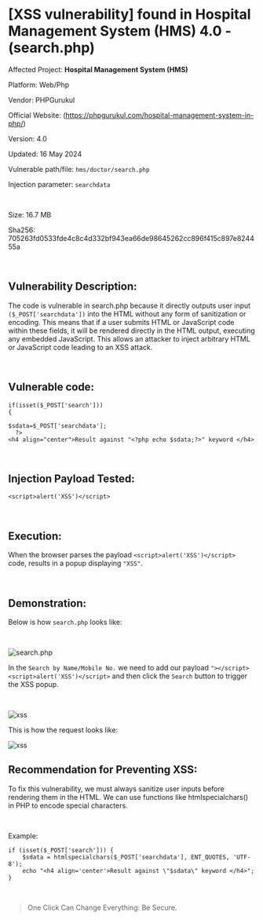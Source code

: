 # [XSS vulnerability] found in Hospital Management System (HMS) 4.0 - (search.php)

Affected Project: **Hospital Management System (HMS)**

Platform: Web/Php

Vendor: PHPGurukul

Official Website: (https://phpgurukul.com/hospital-management-system-in-php/)

Version: 4.0

Updated: 16 May 2024

Vulnerable path/file: `hms/doctor/search.php`

Injection parameter: `searchdata`

<br />

Size: 16.7 MB

Sha256: 705263fd0533fde4c8c4d332bf943ea66de98645262cc896f415c897e824455a

<br />

## Vulnerability Description:
The code is vulnerable in search.php because it directly outputs user input `($_POST['searchdata'])` into the HTML without any form of sanitization or encoding. This means that if a user submits HTML or JavaScript code within these fields, it will be rendered directly in the HTML output, executing any embedded JavaScript.
This allows an attacker to inject arbitrary HTML or JavaScript code leading to an XSS attack.

<br />

## Vulnerable code:
```
if(isset($_POST['search']))
{ 

$sdata=$_POST['searchdata'];
  ?>
<h4 align="center">Result against "<?php echo $sdata;?>" keyword </h4>
```

<br />

## Injection Payload Tested:

```
<script>alert('XSS')</script>
```

<br />

## Execution:

When the browser parses the payload `<script>alert('XSS')</script>` code, results in a popup displaying `"XSS"`.

<br />

## Demonstration:

Below is how `search.php` looks like:

<br />

![search.php](https://i.postimg.cc/KjpFrrBg/1.png)

In the `Search by Name/Mobile No.` we need to add our payload `"></script><script>alert('XSS')</script>` and then click the `Search` button to trigger the XSS popup.

<br />

![xss](https://i.postimg.cc/52C1Lz06/3.png)


This is how the request looks like:

![xss](https://i.postimg.cc/MGJwDGMt/2.png)



## Recommendation for Preventing XSS:

To fix this vulnerability, we must always sanitize user inputs before rendering them in the HTML. We can use functions like htmlspecialchars() in PHP to encode special characters.

<br />

Example:
```
if (isset($_POST['search'])) { 
    $sdata = htmlspecialchars($_POST['searchdata'], ENT_QUOTES, 'UTF-8');
    echo "<h4 align='center'>Result against \"$sdata\" keyword </h4>";
}
```

<br />

> One Click Can Change Everything: Be Secure.
